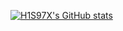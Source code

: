 <!--
**h1s97x/h1s97x** is a ✨ _special_ ✨ repository because its `README.md` (this file) appears on your GitHub profile.

Here are some ideas to get you started:

- 🔭 I’m currently working on ...
- 🌱 I’m currently learning ...
- 👯 I’m looking to collaborate on ...
- 🤔 I’m looking for help with ...
- 💬 Ask me about ...
- 📫 How to reach me: ...
- 😄 Pronouns: ...
- ⚡ Fun fact: ...
-->
[![H1S97X's GitHub stats](https://github-readme-stats.vercel.app/api?username=h1s97x)](https://github.com/anuraghazra/github-readme-stats)
